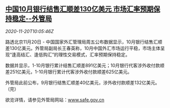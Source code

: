 <!--1605867798000-->
[中国10月银行结售汇顺差130亿美元 市场汇率预期保持稳定--外管局](https://cn.reuters.com/article/china-safe-oct-bank-fx-1120-idCNKBS28010O)
------

<div><i>2020-11-20T10:05:46Z</i></div><p>路透北京11月20日 - 中国国家外汇管理局周五公布数据显示，10月银行结售汇顺差130亿美元。外管局副局长王春英称，10月中国外汇市场运行平稳，市场主体呈现“逢高结汇、逢低购汇”的理性交易模式，汇率预期保持稳定。</p><p>数据并显示，1-10月银行累计结售汇顺差891亿美元；10月银行代客涉外收付款顺差251亿美元，1-10月银行累计代客涉外收付款顺差625亿美元。</p><p>外管局此前公布，9月银行结售汇顺差40亿美元，涉外收付款顺差132亿美元。（完）</p><p>欲览详情，请参见外管局网站：<a href="http://www.safe.gov.cn">www.safe.gov.cn</a></p>
